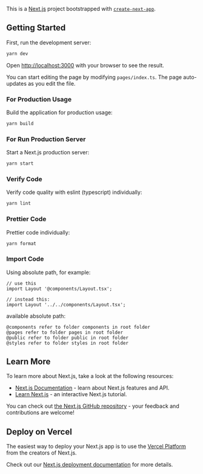 This is a [Next.js](https://nextjs.org/) project bootstrapped with [`create-next-app`](https://github.com/vercel/next.js/tree/canary/packages/create-next-app).

## Getting Started

First, run the development server:

```bash
yarn dev
```

Open [http://localhost:3000](http://localhost:3000) with your browser to see the result.

You can start editing the page by modifying `pages/index.ts`. The page auto-updates as you edit the file.

### For Production Usage

Build the application for production usage:

```bash
yarn build
```

### For Run Production Server

Start a Next.js production server:

```bash
yarn start
```

### Verify Code

Verify code quality with eslint (typescript) individually:

```bash
yarn lint
```

### Prettier Code

Prettier code individually:

```bash
yarn format
```

### Import Code

Using absolute path, for example:

```
// use this
import Layout '@components/Layout.tsx';

// instead this:
import Layout '../../components/Layout.tsx';
```

available absolute path:

```
@components refer to folder components in root folder
@pages refer to folder pages in root folder
@public refer to folder public in root folder
@styles refer to folder styles in root folder
```

## Learn More

To learn more about Next.js, take a look at the following resources:

- [Next.js Documentation](https://nextjs.org/docs) - learn about Next.js features and API.
- [Learn Next.js](https://nextjs.org/learn) - an interactive Next.js tutorial.

You can check out [the Next.js GitHub repository](https://github.com/vercel/next.js/) - your feedback and contributions are welcome!

## Deploy on Vercel

The easiest way to deploy your Next.js app is to use the [Vercel Platform](https://vercel.com/import?utm_medium=default-template&filter=next.js&utm_source=create-next-app&utm_campaign=create-next-app-readme) from the creators of Next.js.

Check out our [Next.js deployment documentation](https://nextjs.org/docs/deployment) for more details.
